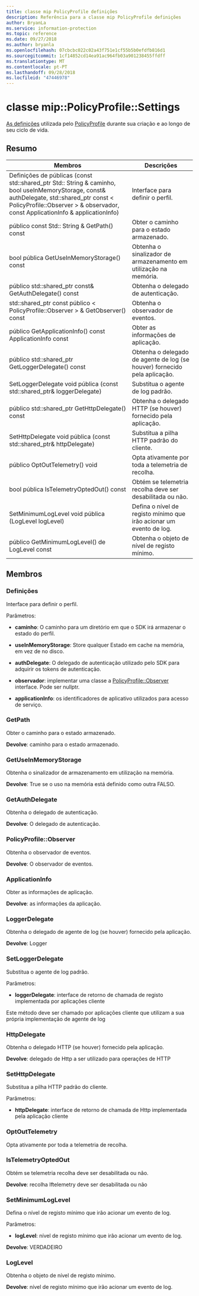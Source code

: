 ```yaml
---
title: classe mip PolicyProfile definições
description: Referência para a classe mip PolicyProfile definições
author: BryanLa
ms.service: information-protection
ms.topic: reference
ms.date: 09/27/2018
ms.author: bryanla
ms.openlocfilehash: 07cbcbc022c02a43f751e1cf55b5b0efdfb816d1
ms.sourcegitcommit: 1cf14852cd14ea91ac964fb03a901238455ffdff
ms.translationtype: MT
ms.contentlocale: pt-PT
ms.lasthandoff: 09/28/2018
ms.locfileid: "47446978"
---
```

# <a name="class-mippolicyprofilesettings"></a>classe mip::PolicyProfile::Settings 
[As definições](class_mip_policyprofile_settings.md) utilizada pelo [PolicyProfile](class_mip_policyprofile.md) durante sua criação e ao longo de seu ciclo de vida.
  
## <a name="summary"></a>Resumo
 Membros                        | Descrições                                
--------------------------------|---------------------------------------------
Definições de públicas (const std::shared_ptr Std:: String & caminho, bool useInMemoryStorage, const<AuthDelegate>& authDelegate, std::shared_ptr const < PolicyProfile::Observer > & observador, const ApplicationInfo & applicationInfo)  |  Interface para definir o perfil.
 público const Std:: String & GetPath() const  |  Obter o caminho para o estado armazenado.
 bool pública GetUseInMemoryStorage() const  |  Obtenha o sinalizador de armazenamento em utilização na memória.
público std::shared_ptr const<AuthDelegate>& GetAuthDelegate() const  |  Obtenha o delegado de autenticação.
std::shared_ptr const público < PolicyProfile::Observer > & GetObserver() const  |  Obtenha o observador de eventos.
 público GetApplicationInfo() const ApplicationInfo const  |  Obter as informações de aplicação.
público std::shared_ptr<LoggerDelegate> GetLoggerDelegate() const  |  Obtenha o delegado de agente de log (se houver) fornecido pela aplicação.
SetLoggerDelegate void pública (const std::shared_ptr<LoggerDelegate>& loggerDelegate)  |  Substitua o agente de log padrão.
público std::shared_ptr<HttpDelegate> GetHttpDelegate() const  |  Obtenha o delegado HTTP (se houver) fornecido pela aplicação.
SetHttpDelegate void pública (const std::shared_ptr<HttpDelegate>& httpDelegate)  |  Substitua a pilha HTTP padrão do cliente.
 público OptOutTelemetry() void  |  Opta ativamente por toda a telemetria de recolha.
 bool pública IsTelemetryOptedOut() const  |  Obtém se telemetria recolha deve ser desabilitada ou não.
 SetMinimumLogLevel void pública (LogLevel logLevel)  |  Defina o nível de registo mínimo que irão acionar um evento de log.
 público GetMinimumLogLevel() de LogLevel const  |  Obtenha o objeto de nível de registo mínimo.
  
## <a name="members"></a>Membros
  
### <a name="settings"></a>Definições
Interface para definir o perfil.

Parâmetros:  
* **caminho**: O caminho para um diretório em que o SDK irá armazenar o estado do perfil. 


* **useInMemoryStorage**: Store qualquer Estado em cache na memória, em vez de no disco. 


* **authDelegate**: O delegado de autenticação utilizado pelo SDK para adquirir os tokens de autenticação. 


* **observador**: implementar uma classe a [PolicyProfile::Observer](class_mip_policyprofile_observer.md) interface. Pode ser nullptr. 


* **applicationInfo**: os identificadores de aplicativo utilizados para acesso de serviço.


  
### <a name="getpath"></a>GetPath
Obter o caminho para o estado armazenado.

  
**Devolve**: caminho para o estado armazenado.
  
### <a name="getuseinmemorystorage"></a>GetUseInMemoryStorage
Obtenha o sinalizador de armazenamento em utilização na memória.

  
**Devolve**: True se o uso na memória está definido como outra FALSO.
  
### <a name="getauthdelegate"></a>GetAuthDelegate
Obtenha o delegado de autenticação.

  
**Devolve**: O delegado de autenticação.
  
### <a name="policyprofileobserver"></a>PolicyProfile::Observer
Obtenha o observador de eventos.

  
**Devolve**: O observador de eventos.
  
### <a name="applicationinfo"></a>ApplicationInfo
Obter as informações de aplicação.

  
**Devolve**: as informações da aplicação.
  
### <a name="loggerdelegate"></a>LoggerDelegate
Obtenha o delegado de agente de log (se houver) fornecido pela aplicação.

  
**Devolve**: Logger
  
### <a name="setloggerdelegate"></a>SetLoggerDelegate
Substitua o agente de log padrão.

Parâmetros:  
* **loggerDelegate**: interface de retorno de chamada de registo implementada por aplicações cliente


Este método deve ser chamado por aplicações cliente que utilizam a sua própria implementação de agente de log
  
### <a name="httpdelegate"></a>HttpDelegate
Obtenha o delegado HTTP (se houver) fornecido pela aplicação.

  
**Devolve**: delegado de Http a ser utilizado para operações de HTTP
  
### <a name="sethttpdelegate"></a>SetHttpDelegate
Substitua a pilha HTTP padrão do cliente.

Parâmetros:  
* **httpDelegate**: interface de retorno de chamada de Http implementada pela aplicação cliente


  
### <a name="optouttelemetry"></a>OptOutTelemetry
Opta ativamente por toda a telemetria de recolha.
  
### <a name="istelemetryoptedout"></a>IsTelemetryOptedOut
Obtém se telemetria recolha deve ser desabilitada ou não.

  
**Devolve**: recolha Iftelemetry deve ser desabilitada ou não
  
### <a name="setminimumloglevel"></a>SetMinimumLogLevel
Defina o nível de registo mínimo que irão acionar um evento de log.

Parâmetros:  
* **logLevel**: nível de registo mínimo que irão acionar um evento de log. 



  
**Devolve**: VERDADEIRO
  
### <a name="loglevel"></a>LogLevel
Obtenha o objeto de nível de registo mínimo.

  
**Devolve**: nível de registo mínimo que irão acionar um evento de log.